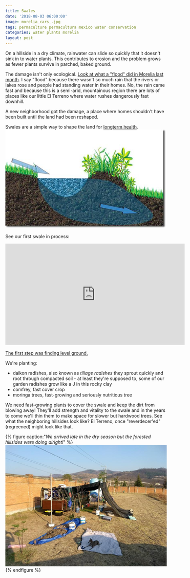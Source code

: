 ```yaml
---
title: Swales
date: '2018-08-03 06:00:00'
image: morelia_cars_.jpg
tags: permaculture permacultura mexico water conservation
categories: water plants morelia
layout: post
---
```


On a hillside in a dry climate, rainwater can slide so quickly that it doesn't sink in to water plants. This contributes to erosion and the problem grows as fewer plants survive in parched, baked ground.

The damage isn't only ecological. [Look at what a "flood" did in Morelia last month](https://mexiconewsdaily.com/news/heavy-rains-create-havoc-in-morelia/). I say "flood" because there wasn't so much rain that the rivers or lakes rose and people had standing water in their homes. No, the rain came fast and because this is a semi-arid, mountainous region there are lots of places like our little El Terreno where water rushes dangerously fast downhill.

A new neighborhood got the damage, a place where homes shouldn't have been built until the land had been reshaped.

Swales are a simple way to shape the land for [longterm health](http://permaculture-and-sanity.com/pcarticles/permaculture-earthworks-and-swales.php).
![](/images/swale_profile_.jpg)

See our first swale in process:
<iframe width="560" height="315" src="https://www.youtube-nocookie.com/embed/exNNq87lQ2w" frameborder="0" allow="autoplay; encrypted-media" allowfullscreen></iframe>

[The first step was finding level ground.](https://reverdecer.annalisagross.com/2018/08/06/level-ground/)

We're planting:
* daikon radishes, also known as *tillage radishes* they sprout quickly and root through compacted soil - at least they're supposed to, some of our garden radishes grow like a J in this rocky clay
* comfrey, fast cover crop
* moringa trees, fast-growing and seriously nutritious tree

We need fast-growing plants to cover the swale and keep the dirt from blowing away! They'll add strength and vitality to the swale and in the years to come we'll thin them to make space for slower but hardwood trees. See what the neighboring hillsides look like? El Terreno, once "reverdecer'ed" (regreened) might look like that.

{% figure caption:"*We arrived late in the dry season but the forested hillsides were doing alright!*" %}
[![](/images/early_homestead_.jpg)](/images/early_homestead.jpg)
{% endfigure %}